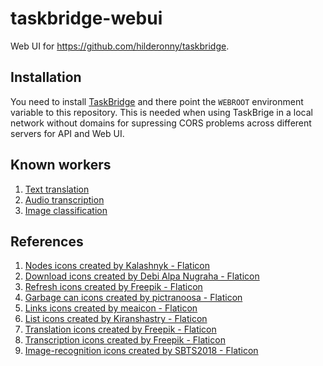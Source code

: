 # taskbridge-webui

Web UI for https://github.com/hilderonny/taskbridge.

## Installation

You need to install [TaskBridge](https://github.com/hilderonny/taskbridge) and there point the `WEBROOT` environment variable to this repository.
This is needed when using TaskBrige in a local network without domains for supressing CORS problems across different servers for API and Web UI.

## Known workers

1. [Text translation](https://github.com/hilderonny/taskworker-translate)
2. [Audio transcription](https://github.com/hilderonny/taskworker-transcribe)
3. [Image classification](https://github.com/hilderonny/taskworker-classifyimage)

## References

1. [Nodes icons created by Kalashnyk - Flaticon](https://www.flaticon.com/free-icons/nodes)
2. [Download icons created by Debi Alpa Nugraha - Flaticon](https://www.flaticon.com/free-icons/download)
3. [Refresh icons created by Freepik - Flaticon](https://www.flaticon.com/free-icons/refresh)
4. [Garbage can icons created by pictranoosa - Flaticon](https://www.flaticon.com/free-icons/garbage-can)
5. [Links icons created by meaicon - Flaticon](https://www.flaticon.com/free-icons/links)
6. [List icons created by Kiranshastry - Flaticon](https://www.flaticon.com/free-icons/list)
7. [Translation icons created by Freepik - Flaticon](https://www.flaticon.com/free-icons/translation)
8. [Transcription icons created by Freepik - Flaticon](https://www.flaticon.com/free-icons/transcription)
9. [Image-recognition icons created by SBTS2018 - Flaticon](https://www.flaticon.com/free-icons/image-recognition)